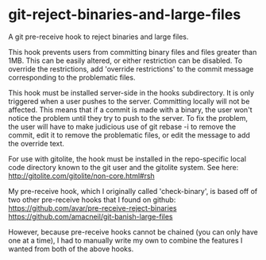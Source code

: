 # git-reject-binaries-and-large-files
A git pre-receive hook to reject binaries and large files.

This hook prevents users from committing binary files and files greater than 1MB. This can be easily altered, or either restriction can be disabled. To override the restrictions, add 'override restrictions' to the commit message corresponding to the problematic files.

This hook must be installed server-side in the hooks subdirectory. It is only triggered when a user pushes to the server. Committing locally will not be affected. This means that if a commit is made with a binary, the user won't notice the problem until they try to push to the server. To fix the problem, the user will have to make judicious use of git rebase -i to remove the commit, edit it to remove the problematic files, or edit the message to add the override text.

For use with gitolite, the hook must be installed in the repo-specific local code directory known to the git user and the gitolite system. See here:  
http://gitolite.com/gitolite/non-core.html#rsh

My pre-receive hook, which I originally called 'check-binary', is based off of two other pre-receive hooks that I found on github:  
https://github.com/avar/pre-receive-reject-binaries  
https://github.com/amacneil/git-banish-large-files

However, because pre-receive hooks cannot be chained (you can only have one at a time), I had to manually write my own to combine the features I wanted from both of the above hooks.
